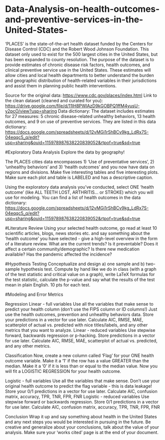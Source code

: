 # Data-Analysis-on-health-outcomes-and-preventive-services-in-the-United-States-

‘PLACES’ is the state-of-the-art health dataset funded by the Centers for Disease Control (CDC) and the Robert Wood Johnson Foundation. This dataset only used to exist for the 500 largest cities in the United States, but has been expanded to county resolution. The purpose of the dataset is to provide estimates of chronic disease risk factors, health outcomes, and clinical preventive service use in the United States. These estimates will allow cities and local health departments to better understand the burden and geographic distribution of health-related variables in their jurisdictions and assist them in planning public health interventions.

Source for the original data: https://www.cdc.gov/places/index.html 
Link to the clean dataset (cleaned and curated for you): https://drive.google.com/file/d/11lH8PWlAzD9kGOBPQ1ffM4yusU-y2pcO/view?usp=sharing 
Data dictionary: The dataset includes estimates for 27 measures: 5 chronic disease-related unhealthy behaviors, 13 health outcomes, and 9 on use of preventive services. They are listed in this data dictionary: https://docs.google.com/spreadsheets/d/12vMGi1rShBCv9kg_LdRx7S-04eqqc5_q/edit?usp=sharing&ouid=115978987638220839052&rtpof=true&sd=true 


#Exploratory Data Analysis 
Explore the data by geography!

The PLACES cities data encompasses 1) ‘Use of preventative services’, 2) ‘unhealthy behaviors’ and 3) ‘health outcomes’ and you now have data on regions and divisions. Make five interesting tables and five interesting plots. Make sure each plot and table is LABELED and has a descriptive caption. 

Using the exploratory data analysis you’ve conducted, select ONE ‘health outcome’ (like ALL TEETH LOST, ARTHRITIS… or STROKE) which you will use for modeling. You can find a list of health outcomes in the data dictionary: https://docs.google.com/spreadsheets/d/12vMGi1rShBCv9kg_LdRx7S-04eqqc5_q/edit?usp=sharing&ouid=115978987638220839052&rtpof=true&sd=true 

#Literature Review 
Using your selected health outcome, go read at least 10 scientific articles, blogs, news stories etc. and say something about the ‘health outcome’ you have selected - give a high-level overview in the form of a literature review. What are the current trends? Is it preventable? Does it affect a certain community/demographic? Is there new medication available? Has the pandemic affected the incidence?

#Hypothesis Testing 
Conceptualize and design a) one sample and b) two-sample hypothesis test. Compute by hand like we do in class (with a graph of the test statistic and critical value on a graph), write LaTeX formulas for the test statistic, calculate the p-value and say what the results of the test mean in plain English. 10 pts for each test. 


#Modeling and Error Metrics

Regression
Linear - full variables
Use all the variables that make sense to predict your health column (don’t use the FIPS column or ID columns!) Just use the health outcomes, prevention and unhealthy behaviors data.
Store your predictions in a vector for use later. 
Calculate AIC, RMSE, MAE, scatterplot of actual vs. predicted with nice titles/labels, and any other metrics that you want to analyze.
Linear - reduced variables
Use stepwise forward, backwards regression or p-hacking.
Store predictions in a vector for use later.
Calculate AIC, RMSE, MAE, scatterplot of actual vs. predicted, and any other metrics.

Classification
Now, create a new column called ‘Flag’ for your ONE health outcome variable. Make it a ‘1’ if the row has a value GREATER than the median. Make it a ‘0’ if it is less than or equal to the median value. Now you will fit a LOGISTIC REGRESSION for your health outcome. 

Logistic - full variables
Use all the variables that make sense. Don’t use your original health outcome to predict the flag variable - this is data leakage!
Store your 0/1 predictions in a vector for use later. 
Calculate AIC, confusion matrix, accuracy, TPR, TNR, FPR, FNR
Logistic - reduced variables
Use stepwise forward or backwards regression.
Store 0/1 predictions in a vector for use later. 
Calculate AIC, confusion matrix, accuracy, TPR, TNR, FPR, FNR


Conclusion
Wrap it up and say something about health in the United States and any next steps you would be interested in pursuing in the future. Be creative and generalize about your conclusions, talk about the value of your analysis. Make sure your ‘works cited’ page is at the end of your document.
